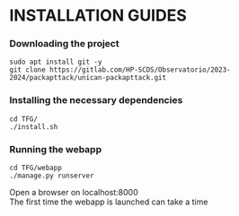 # INSTALLATION GUIDES


### Downloading the project
`sudo apt install git -y`  
`git clone https://gitlab.com/HP-SCDS/Observatorio/2023-2024/packapttack/unican-packapttack.git`

### Installing the necessary dependencies
`cd TFG/`  
`./install.sh`


### Running the webapp
`cd TFG/webapp`  
`./manage.py runserver`

Open a browser on localhost:8000  
The first time the webapp is launched can take a time
